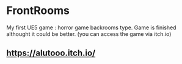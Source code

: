 # FrontRooms
My first UE5 game : horror game backrooms type. Game is finished althought it could be better.
(you can access the game via itch.io)
## https://alutooo.itch.io/
